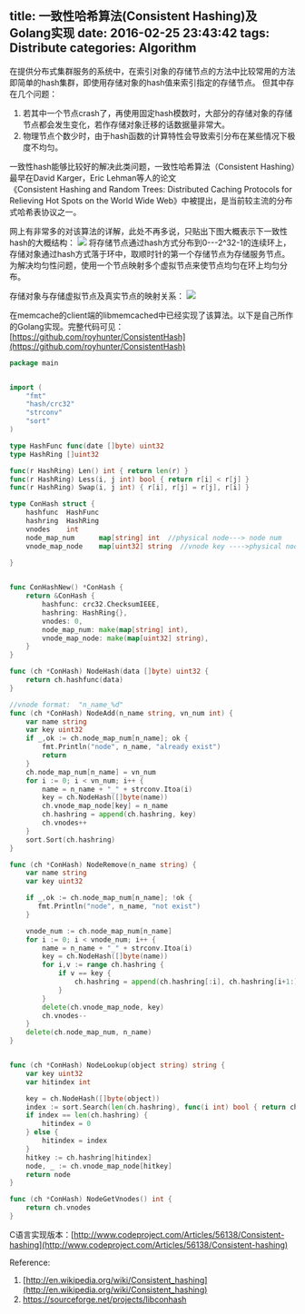 title: 一致性哈希算法(Consistent Hashing)及Golang实现
date: 2016-02-25 23:43:42
tags: Distribute
categories: Algorithm
---
在提供分布式集群服务的系统中，在索引对象的存储节点的方法中比较常用的方法即简单的hash集群，即使用存储对象的hash值来索引指定的存储节点。
但其中存在几个问题：
1. 若其中一个节点crash了，再使用固定hash模数时，大部分的存储对象的存储节点都会发生变化，若作存储对象迁移的话数据量非常大。
2. 物理节点个数少时，由于hash函数的计算特性会导致索引分布在某些情况下极度不均匀。
<!--more--> 

一致性hash能够比较好的解决此类问题，一致性哈希算法（Consistent Hashing）最早在David Karger，Eric Lehman等人的论文《Consistent Hashing and Random Trees: Distributed Caching Protocols for Relieving Hot Spots on the World Wide Web》中被提出，是当前较主流的分布式哈希表协议之一。

网上有非常多的对该算法的详解，此处不再多说，只贴出下图大概表示下一致性hash的大概结构：
![](http://7xoxc5.com1.z0.glb.clouddn.com/conhash_1.PNG)
将存储节点通过hash方式分布到0---2^32-1的连续环上，存储对象通过hash方式落于环中，取顺时针的第一个存储节点为存储服务节点。为解决均匀性问题，使用一个节点映射多个虚拟节点来使节点均匀在环上均匀分布。

存储对象与存储虚拟节点及真实节点的映射关系：
![](http://7xoxc5.com1.z0.glb.clouddn.com/conhash_2.PNG)

在memcache的client端的libmemcached中已经实现了该算法。以下是自己所作的Golang实现。完整代码可见：[https://github.com/royhunter/ConsistentHash](https://github.com/royhunter/ConsistentHash)

```go
package main


import (
    "fmt"
    "hash/crc32"
    "strconv"
    "sort"
)

type HashFunc func(date []byte) uint32
type HashRing []uint32

func(r HashRing) Len() int { return len(r) }
func(r HashRing) Less(i, j int) bool { return r[i] < r[j] }
func(r HashRing) Swap(i, j int) { r[i], r[j] = r[j], r[i] }

type ConHash struct {
    hashfunc  HashFunc
    hashring  HashRing
    vnodes    int
    node_map_num      map[string] int  //physical node---> node num
    vnode_map_node    map[uint32] string  //vnode key ---->physical node
    
}


func ConHashNew() *ConHash {
    return &ConHash {
        hashfunc: crc32.ChecksumIEEE,
        hashring: HashRing{}, 
        vnodes: 0,
        node_map_num: make(map[string] int),
        vnode_map_node: make(map[uint32] string),
    }
}

func (ch *ConHash) NodeHash(data []byte) uint32 {
    return ch.hashfunc(data) 
}

//vnode format:  "n_name_%d"
func (ch *ConHash) NodeAdd(n_name string, vn_num int) {
    var name string
    var key uint32
    if _,ok := ch.node_map_num[n_name]; ok {
        fmt.Println("node", n_name, "already exist")
        return
    }
    ch.node_map_num[n_name] = vn_num
    for i := 0; i < vn_num; i++ {
        name = n_name + "_" + strconv.Itoa(i)
        key = ch.NodeHash([]byte(name))
        ch.vnode_map_node[key] = n_name
        ch.hashring = append(ch.hashring, key)
        ch.vnodes++
    }
    sort.Sort(ch.hashring)
}

func (ch *ConHash) NodeRemove(n_name string) {
    var name string
    var key uint32

    if _,ok := ch.node_map_num[n_name]; !ok {
       fmt.Println("node", n_name, "not exist") 
    }

    vnode_num := ch.node_map_num[n_name]
    for i := 0; i < vnode_num; i++ {
        name = n_name + "_" + strconv.Itoa(i)
        key = ch.NodeHash([]byte(name))
        for i,v := range ch.hashring {
            if v == key {
                ch.hashring = append(ch.hashring[:i], ch.hashring[i+1:]...)
            }
        }
        delete(ch.vnode_map_node, key)
        ch.vnodes--
    }
    delete(ch.node_map_num, n_name)
}


func (ch *ConHash) NodeLookup(object string) string {
    var key uint32
    var hitindex int

    key = ch.NodeHash([]byte(object))
    index := sort.Search(len(ch.hashring), func(i int) bool { return ch.hashring[i] >= key })
    if index == len(ch.hashring) {
        hitindex = 0
    } else {
        hitindex = index
    }
    hitkey := ch.hashring[hitindex]
    node, _ := ch.vnode_map_node[hitkey]
    return node
}

func (ch *ConHash) NodeGetVnodes() int {
    return ch.vnodes
}
```

C语言实现版本：[http://www.codeproject.com/Articles/56138/Consistent-hashing](http://www.codeproject.com/Articles/56138/Consistent-hashing)

Reference:
1. [http://en.wikipedia.org/wiki/Consistent_hashing](http://en.wikipedia.org/wiki/Consistent_hashing)
2. [https://sourceforge.net/projects/libconhash ](https://sourceforge.net/projects/libconhash)
